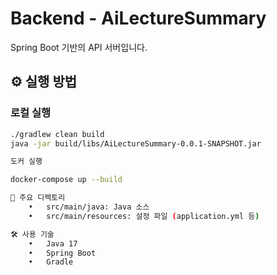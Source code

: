 # Backend - AiLectureSummary

Spring Boot 기반의 API 서버입니다.

## ⚙️ 실행 방법

### 로컬 실행

```bash
./gradlew clean build
java -jar build/libs/AiLectureSummary-0.0.1-SNAPSHOT.jar

도커 실행

docker-compose up --build

📁 주요 디렉토리
	•	src/main/java: Java 소스
	•	src/main/resources: 설정 파일 (application.yml 등)

🛠 사용 기술
	•	Java 17
	•	Spring Boot
	•	Gradle

```

